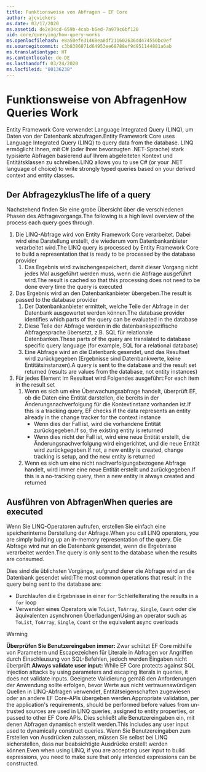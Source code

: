 ```yaml
---
title: Funktionsweise von Abfragen – EF Core
author: ajcvickers
ms.date: 03/17/2020
ms.assetid: de2e34cd-659b-4cab-b5ed-7a979c6bf120
uid: core/querying/how-query-works
ms.openlocfilehash: e8a50efe31468ea8df211602636dd474550bc0ef
ms.sourcegitcommit: c3b8386071d64953ee68788ef9d951144881a6ab
ms.translationtype: HT
ms.contentlocale: de-DE
ms.lasthandoff: 03/24/2020
ms.locfileid: "80136238"
---
```

# <a name="how-queries-work"></a><span data-ttu-id="47e01-102">Funktionsweise von Abfragen</span><span class="sxs-lookup"><span data-stu-id="47e01-102">How Queries Work</span></span>

<span data-ttu-id="47e01-103">Entity Framework Core verwendet Language Integrated Query (LINQ), um Daten von der Datenbank abzufragen.</span><span class="sxs-lookup"><span data-stu-id="47e01-103">Entity Framework Core uses Language Integrated Query (LINQ) to query data from the database.</span></span> <span data-ttu-id="47e01-104">LINQ ermöglicht Ihnen, mit C# (oder Ihrer bevorzugten .NET-Sprache) stark typisierte Abfragen basierend auf Ihrem abgeleiteten Kontext und Entitätsklassen zu schreiben.</span><span class="sxs-lookup"><span data-stu-id="47e01-104">LINQ allows you to use C# (or your .NET language of choice) to write strongly typed queries based on your derived context and entity classes.</span></span>

## <a name="the-life-of-a-query"></a><span data-ttu-id="47e01-105">Der Abfragezyklus</span><span class="sxs-lookup"><span data-stu-id="47e01-105">The life of a query</span></span>

<span data-ttu-id="47e01-106">Nachstehend finden Sie eine grobe Übersicht über die verschiedenen Phasen des Abfragevorgangs.</span><span class="sxs-lookup"><span data-stu-id="47e01-106">The following is a high level overview of the process each query goes through.</span></span>

1. <span data-ttu-id="47e01-107">Die LINQ-Abfrage wird von Entity Framework Core verarbeitet. Dabei wird eine Darstellung erstellt, die wiederum vom Datenbankanbieter verarbeitet wird.</span><span class="sxs-lookup"><span data-stu-id="47e01-107">The LINQ query is processed by Entity Framework Core to build a representation that is ready to be processed by the database provider</span></span>
   1. <span data-ttu-id="47e01-108">Das Ergebnis wird zwischengespeichert, damit dieser Vorgang nicht jedes Mal ausgeführt werden muss, wenn die Abfrage ausgeführt wird.</span><span class="sxs-lookup"><span data-stu-id="47e01-108">The result is cached so that this processing does not need to be done every time the query is executed</span></span>
2. <span data-ttu-id="47e01-109">Das Ergebnis wird an den Datenbankanbieter übergeben.</span><span class="sxs-lookup"><span data-stu-id="47e01-109">The result is passed to the database provider</span></span>
   1. <span data-ttu-id="47e01-110">Der Datenbankanbieter ermittelt, welche Teile der Abfrage in der Datenbank ausgewertet werden können.</span><span class="sxs-lookup"><span data-stu-id="47e01-110">The database provider identifies which parts of the query can be evaluated in the database</span></span>
   2. <span data-ttu-id="47e01-111">Diese Teile der Abfrage werden in die datenbankspezifische Abfragesprache übersetzt, z.B. SQL für relationale Datenbanken.</span><span class="sxs-lookup"><span data-stu-id="47e01-111">These parts of the query are translated to database specific query language (for example, SQL for a relational database)</span></span>
   3. <span data-ttu-id="47e01-112">Eine Abfrage wird an die Datenbank gesendet, und das Resultset wird zurückgegeben (Ergebnisse sind Datenbankwerte, keine Entitätsinstanzen).</span><span class="sxs-lookup"><span data-stu-id="47e01-112">A query is sent to the database and the result set returned (results are values from the database, not entity instances)</span></span>
3. <span data-ttu-id="47e01-113">Für jedes Element im Resultset wird Folgendes ausgeführt:</span><span class="sxs-lookup"><span data-stu-id="47e01-113">For each item in the result set</span></span>
   1. <span data-ttu-id="47e01-114">Wenn es sich um eine Überwachungsabfrage handelt, überprüft EF, ob die Daten eine Entität darstellen, die bereits in der Änderungsnachverfolgung für die Kontextinstanz vorhanden ist.</span><span class="sxs-lookup"><span data-stu-id="47e01-114">If this is a tracking query, EF checks if the data represents an entity already in the change tracker for the context instance</span></span>
      * <span data-ttu-id="47e01-115">Wenn dies der Fall ist, wird die vorhandene Entität zurückgegeben.</span><span class="sxs-lookup"><span data-stu-id="47e01-115">If so, the existing entity is returned</span></span>
      * <span data-ttu-id="47e01-116">Wenn dies nicht der Fall ist, wird eine neue Entität erstellt, die Änderungsnachverfolgung wird eingerichtet, und die neue Entität wird zurückgegeben.</span><span class="sxs-lookup"><span data-stu-id="47e01-116">If not, a new entity is created, change tracking is setup, and the new entity is returned</span></span>
   2. <span data-ttu-id="47e01-117">Wenn es sich um eine nicht nachverfolgungsbezogene Abfrage handelt, wird immer eine neue Entität erstellt und zurückgegeben.</span><span class="sxs-lookup"><span data-stu-id="47e01-117">If this is a no-tracking query, then a new entity is always created and returned</span></span>

## <a name="when-queries-are-executed"></a><span data-ttu-id="47e01-118">Ausführen von Abfragen</span><span class="sxs-lookup"><span data-stu-id="47e01-118">When queries are executed</span></span>

<span data-ttu-id="47e01-119">Wenn Sie LINQ-Operatoren aufrufen, erstellen Sie einfach eine speicherinterne Darstellung der Abfrage.</span><span class="sxs-lookup"><span data-stu-id="47e01-119">When you call LINQ operators, you are simply building up an in-memory representation of the query.</span></span> <span data-ttu-id="47e01-120">Die Abfrage wird nur an die Datenbank gesendet, wenn die Ergebnisse verarbeitet werden.</span><span class="sxs-lookup"><span data-stu-id="47e01-120">The query is only sent to the database when the results are consumed.</span></span>

<span data-ttu-id="47e01-121">Dies sind die üblichsten Vorgänge, aufgrund derer die Abfrage wird an die Datenbank gesendet wird:</span><span class="sxs-lookup"><span data-stu-id="47e01-121">The most common operations that result in the query being sent to the database are:</span></span>

* <span data-ttu-id="47e01-122">Durchlaufen die Ergebnisse in einer `for`-Schleife</span><span class="sxs-lookup"><span data-stu-id="47e01-122">Iterating the results in a `for` loop</span></span>
* <span data-ttu-id="47e01-123">Verwenden eines Operators wie `ToList`, `ToArray`, `Single`, `Count` oder die äquivalenten asynchronen Überladungen</span><span class="sxs-lookup"><span data-stu-id="47e01-123">Using an operator such as `ToList`, `ToArray`, `Single`, `Count` or the equivalent async overloads</span></span>

> [!WARNING]  
> <span data-ttu-id="47e01-124">**Überprüfen Sie Benutzereingaben immer:** Zwar schützt EF Core mithilfe von Parametern und Escapezeichen für Literale in Abfragen vor Angriffen durch Einschleusung von SQL-Befehlen, jedoch werden Eingaben nicht überprüft.</span><span class="sxs-lookup"><span data-stu-id="47e01-124">**Always validate user input:** While EF Core protects against SQL injection attacks by using parameters and escaping literals in queries, it does not validate inputs.</span></span> <span data-ttu-id="47e01-125">Geeignete Validierung gemäß den Anforderungen der Anwendung sollte erfolgen, bevor Werte aus nicht vertrauenswürdigen Quellen in LINQ-Abfragen verwendet, Entitätseigenschaften zugewiesen oder an andere EF Core-APIs übergeben werden.</span><span class="sxs-lookup"><span data-stu-id="47e01-125">Appropriate validation, per the application's requirements, should be performed before values from un-trusted sources are used in LINQ queries, assigned to entity properties, or passed to other EF Core APIs.</span></span> <span data-ttu-id="47e01-126">Dies schließt alle Benutzereingaben ein, mit denen Abfragen dynamisch erstellt werden.</span><span class="sxs-lookup"><span data-stu-id="47e01-126">This includes any user input used to dynamically construct queries.</span></span> <span data-ttu-id="47e01-127">Wenn Sie Benutzereingaben zum Erstellen von Ausdrücken zulassen, müssen Sie selbst bei LINQ sicherstellen, dass nur beabsichtigte Ausdrücke erstellt werden können.</span><span class="sxs-lookup"><span data-stu-id="47e01-127">Even when using LINQ, if you are accepting user input to build expressions, you need to make sure that only intended expressions can be constructed.</span></span>
